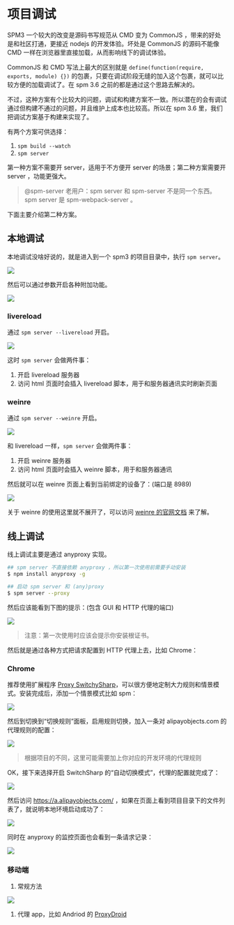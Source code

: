 
# 项目调试

SPM3 一个较大的改变是源码书写规范从 CMD 变为 CommonJS ，带来的好处是和社区打通，更接近 nodejs 的开发体验。坏处是 CommonJS 的源码不能像 CMD 一样在浏览器里直接加载，从而影响线下的调试体验。

CommonJS 和 CMD 写法上最大的区别就是 `define(function(require, exports, module) {})` 的包裹，只要在调试阶段无缝的加入这个包裹，就可以比较方便的加载调试了。在 spm 3.6 之前的都是通过这个思路去解决的。

不过，这种方案有个比较大的问题，调试和构建方案不一致。所以潜在的会有调试通过但构建不通过的问题，并且维护上成本也比较高。所以在 spm 3.6 里，我们把调试方案基于构建来实现了。

有两个方案可供选择：

1. `spm build --watch`
2. `spm server`

第一种方案不需要开 server，适用于不方便开 server 的场景；第二种方案需要开 server ，功能更强大。

> @spm-server 老用户：spm server 和 spm-server 不是同一个东西。spm server 是 spm-webpack-server 。

下面主要介绍第二种方案。

## 本地调试

本地调试没啥好说的，就是进入到一个 spm3 的项目目录中，执行 `spm server`。

![](https://t.alipayobjects.com/images/T12PJfXktbXXXXXXXX.png)

然后可以通过参数开启各种附加功能。

![](https://t.alipayobjects.com/images/T15OBfXgNsXXXXXXXX.png)

### livereload

通过 `spm server --livereload` 开启。

![](https://t.alipayobjects.com/images/T1VYVgXbBvXXXXXXXX.png)

这时 `spm server` 会做两件事：

1. 开启 livereload 服务器
2. 访问 html 页面时会插入 livereload 脚本，用于和服务器通讯实时刷新页面

### weinre

通过 `spm server --weinre` 开启。

![](https://t.alipayobjects.com/images/T1_YJgXlRuXXXXXXXX.png)

和 livereload 一样，`spm server` 会做两件事：

1. 开启 weinre 服务器
2. 访问 html 页面时会插入 weinre 脚本，用于和服务器通讯

然后就可以在 weinre 页面上看到当前绑定的设备了：(端口是 8989)

![](https://t.alipayobjects.com/images/T15j4eXoNcXXXXXXXX.png)

关于 weinre 的使用这里就不展开了，可以访问 [weinre 的官网文档](http://people.apache.org/~pmuellr/weinre/docs/latest/UserInterface.html) 来了解。

## 线上调试

线上调试主要是通过 anyproxy 实现。

```bash
## spm server 不直接依赖 anyproxy ，所以第一次使用前需要手动安装
$ npm install anyproxy -g

## 启动 spm server 和 (any)proxy
$ spm server --proxy
```

然后应该能看到下图的提示：(包含 GUI 和 HTTP 代理的端口)

![](https://t.alipayobjects.com/images/T1nPNfXdlcXXXXXXXX.png)

> 注意：第一次使用时应该会提示你安装根证书。

然后就是通过各种方式把请求配置到 HTTP 代理上去，比如 Chrome：

### Chrome

推荐使用扩展程序 [Proxy SwitchySharp](https://chrome.google.com/webstore/detail/proxy-switchysharp/dpplabbmogkhghncfbfdeeokoefdjegm?hl=zh-CN)，可以很方便地定制大力规则和情景模式。安装完成后，添加一个情景模式比如 spm：

![](https://t.alipayobjects.com/images/T1jjVeXgpsXXXXXXXX.png)

然后到切换到“切换规则”面板，启用规则切换，加入一条对 alipayobjects.com 的代理规则的配置：

![](https://t.alipayobjects.com/images/T1h68eXd0cXXXXXXXX.png)

> 根据项目的不同，这里可能需要加上你对应的开发环境的代理规则

OK，接下来选择开启 SwitchSharp 的“自动切换模式”，代理的配置就完成了：

![](https://t.alipayobjects.com/images/T1i6VeXidsXXXXXXXX.png)

然后访问 https://a.alipayobjects.com/ ，如果在页面上看到项目目录下的文件列表了，就说明本地环境启动成功了：

![](https://t.alipayobjects.com/images/T1Hn4eXjJXXXXXXXXX.png)

同时在 anyproxy 的监控页面也会看到一条请求记录：

![](https://t.alipayobjects.com/images/T1.PVeXftnXXXXXXXX.png)

### 移动端

1. 常规方法

  ![](https://t.alipayobjects.com/images/T1eP0eXgdmXXXXXXXX.png)

1. 代理 app，比如 Andriod 的 [ProxyDroid](https://play.google.com/store/apps/details?id=org.proxydroid)

